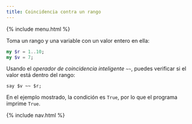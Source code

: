 ```yaml
---
title: Coincidencia contra un rango
---
```


{% include menu.html %}

Toma un rango y una variable con un valor entero en ella:

```raku
my $r = 1..10;
my $v = 7;
```

Usando el _operador de coincidencia inteligente_ `~~`, puedes verificar si el valor está dentro del rango:

```
say $v ~~ $r;
```

En el ejemplo mostrado, la condición es `True`, por lo que el programa imprime `True`.

{% include nav.html %}